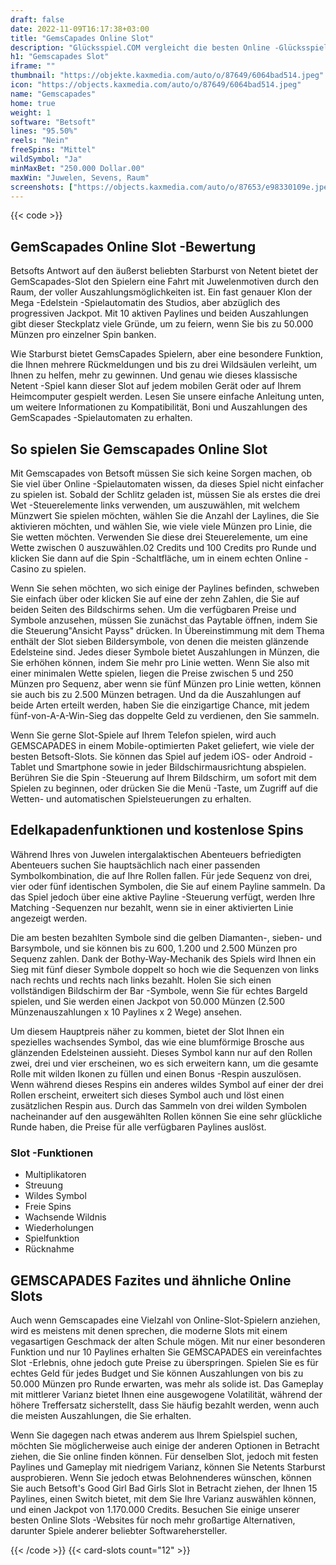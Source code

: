 ```yaml
---
draft: false
date: 2022-11-09T16:17:38+03:00
title: "GemsCapades Online Slot"
description: "Glücksspiel.COM vergleicht die besten Online -Glücksspiel -Sites und -spiele der Kanada.  Unabhängige Produktbewertungen und exklusive Anmeldeangebote. Jetzt spielen!"
h1: "Gemscapades Slot"
iframe: ""
thumbnail: "https://objekte.kaxmedia.com/auto/o/87649/6064bad514.jpeg"
icon: "https://objects.kaxmedia.com/auto/o/87649/6064bad514.jpeg"
name: "Gemscapades"
home: true
weight: 1
software: "Betsoft"
lines: "95.50%"
reels: "Nein"
freeSpins: "Mittel"
wildSymbol: "Ja"
minMaxBet: "250.000 Dollar.00"
maxWin: "Juwelen, Sevens, Raum"
screenshots: ["https://objects.kaxmedia.com/auto/o/87653/e98330109e.jpeg"]
---
```


{{< code >}}<h2>GemScapades Online Slot -Bewertung</h2><p>Betsofts Antwort auf den äußerst beliebten Starburst von Netent bietet der GemScapades-Slot den Spielern eine Fahrt mit Juwelenmotiven durch den Raum, der voller Auszahlungsmöglichkeiten ist. Ein fast genauer Klon der Mega -Edelstein -Spielautomatin des Studios, aber abzüglich des progressiven Jackpot. Mit 10 aktiven Paylines und beiden Auszahlungen gibt dieser Steckplatz viele Gründe, um zu feiern, wenn Sie bis zu 50.000 Münzen pro einzelner Spin banken.</p><p>Wie Starburst bietet GemsCapades Spielern, aber eine besondere Funktion, die Ihnen mehrere Rückmeldungen und bis zu drei Wildsäulen verleiht, um Ihnen zu helfen, mehr zu gewinnen. Und genau wie dieses klassische Netent -Spiel kann dieser Slot auf jedem mobilen Gerät oder auf Ihrem Heimcomputer gespielt werden. Lesen Sie unsere einfache Anleitung unten, um weitere Informationen zu Kompatibilität, Boni und Auszahlungen des GemScapades -Spielautomaten zu erhalten.</p><h2>So spielen Sie Gemscapades Online Slot</h2><p>Mit Gemscapades von Betsoft müssen Sie sich keine Sorgen machen, ob Sie viel über Online -Spielautomaten wissen, da dieses Spiel nicht einfacher zu spielen ist. Sobald der Schlitz geladen ist, müssen Sie als erstes die drei Wet -Steuerelemente links verwenden, um auszuwählen, mit welchem Münzwert Sie spielen möchten, wählen Sie die Anzahl der Laylines, die Sie aktivieren möchten, und wählen Sie, wie viele viele Münzen pro Linie, die Sie wetten möchten. Verwenden Sie diese drei Steuerelemente, um eine Wette zwischen 0 auszuwählen.02 Credits und 100 Credits pro Runde und klicken Sie dann auf die Spin -Schaltfläche, um in einem echten Online -Casino zu spielen.</p><p>Wenn Sie sehen möchten, wo sich einige der Paylines befinden, schweben Sie einfach über oder klicken Sie auf eine der zehn Zahlen, die Sie auf beiden Seiten des Bildschirms sehen. Um die verfügbaren Preise und Symbole anzusehen, müssen Sie zunächst das Paytable öffnen, indem Sie die Steuerung"Ansicht Payss" drücken. In Übereinstimmung mit dem Thema enthält der Slot sieben Bildersymbole, von denen die meisten glänzende Edelsteine sind. Jedes dieser Symbole bietet Auszahlungen in Münzen, die Sie erhöhen können, indem Sie mehr pro Linie wetten. Wenn Sie also mit einer minimalen Wette spielen, liegen die Preise zwischen 5 und 250 Münzen pro Sequenz, aber wenn sie fünf Münzen pro Linie wetten, können sie auch bis zu 2.500 Münzen betragen. Und da die Auszahlungen auf beide Arten erteilt werden, haben Sie die einzigartige Chance, mit jedem fünf-von-A-A-Win-Sieg das doppelte Geld zu verdienen, den Sie sammeln.</p><p>Wenn Sie gerne Slot-Spiele auf Ihrem Telefon spielen, wird auch GEMSCAPADES in einem Mobile-optimierten Paket geliefert, wie viele der besten Betsoft-Slots. Sie können das Spiel auf jedem iOS- oder Android -Tablet und Smartphone sowie in jeder Bildschirmausrichtung abspielen. Berühren Sie die Spin -Steuerung auf Ihrem Bildschirm, um sofort mit dem Spielen zu beginnen, oder drücken Sie die Menü -Taste, um Zugriff auf die Wetten- und automatischen Spielsteuerungen zu erhalten.</p><h2>Edelkapadenfunktionen und kostenlose Spins</h2><p>Während Ihres von Juwelen intergalaktischen Abenteuers befriedigten Abenteuers suchen Sie hauptsächlich nach einer passenden Symbolkombination, die auf Ihre Rollen fallen. Für jede Sequenz von drei, vier oder fünf identischen Symbolen, die Sie auf einem Payline sammeln. Da das Spiel jedoch über eine aktive Payline -Steuerung verfügt, werden Ihre Matching -Sequenzen nur bezahlt, wenn sie in einer aktivierten Linie angezeigt werden.</p><p>Die am besten bezahlten Symbole sind die gelben Diamanten-, sieben- und Barsymbole, und sie können bis zu 600, 1.200 und 2.500 Münzen pro Sequenz zahlen. Dank der Bothy-Way-Mechanik des Spiels wird Ihnen ein Sieg mit fünf dieser Symbole doppelt so hoch wie die Sequenzen von links nach rechts und rechts nach links bezahlt. Holen Sie sich einen vollständigen Bildschirm der Bar -Symbole, wenn Sie für echtes Bargeld spielen, und Sie werden einen Jackpot von 50.000 Münzen (2.500 Münzenauszahlungen x 10 Paylines x 2 Wege) ansehen.</p><p>Um diesem Hauptpreis näher zu kommen, bietet der Slot Ihnen ein spezielles wachsendes Symbol, das wie eine blumförmige Brosche aus glänzenden Edelsteinen aussieht. Dieses Symbol kann nur auf den Rollen zwei, drei und vier erscheinen, wo es sich erweitern kann, um die gesamte Rolle mit wilden Ikonen zu füllen und einen Bonus -Respin auszulösen. Wenn während dieses Respins ein anderes wildes Symbol auf einer der drei Rollen erscheint, erweitert sich dieses Symbol auch und löst einen zusätzlichen Respin aus. Durch das Sammeln von drei wilden Symbolen nacheinander auf den ausgewählten Rollen können Sie eine sehr glückliche Runde haben, die Preise für alle verfügbaren Paylines auslöst.</p><h3>
Slot -Funktionen</h3><ul>
<li></span>
Multiplikatoren</li>
<li></span>
Streuung</li>
<li></span>
Wildes Symbol</li>
<li></span>
Freie Spins</li>
<li></span>
Wachsende Wildnis</li>
<li></span>
Wiederholungen</li>
<li></span>
Spielfunktion</li>
<li></span>
Rücknahme</li></ul><h2>GEMSCAPADES Fazites und ähnliche Online Slots</h2><p>Auch wenn Gemscapades eine Vielzahl von Online-Slot-Spielern anziehen, wird es meistens mit denen sprechen, die moderne Slots mit einem vegasartigen Geschmack der alten Schule mögen. Mit nur einer besonderen Funktion und nur 10 Paylines erhalten Sie GEMSCAPADES ein vereinfachtes Slot -Erlebnis, ohne jedoch gute Preise zu überspringen. Spielen Sie es für echtes Geld für jedes Budget und Sie können Auszahlungen von bis zu 50.000 Münzen pro Runde erwarten, was mehr als solide ist. Das Gameplay mit mittlerer Varianz bietet Ihnen eine ausgewogene Volatilität, während der höhere Treffersatz sicherstellt, dass Sie häufig bezahlt werden, wenn auch die meisten Auszahlungen, die Sie erhalten.</p><p>Wenn Sie dagegen nach etwas anderem aus Ihrem Spielspiel suchen, möchten Sie möglicherweise auch einige der anderen Optionen in Betracht ziehen, die Sie online finden können. Für denselben Slot, jedoch mit festen Paylines und Gameplay mit niedrigem Varianz, können Sie Netents Starburst ausprobieren. Wenn Sie jedoch etwas Belohnenderes wünschen, können Sie auch Betsoft's Good Girl Bad Girls Slot in Betracht ziehen, der Ihnen 15 Paylines, einen Switch bietet, mit dem Sie Ihre Varianz auswählen können, und einen Jackpot von 1.170.000 Credits. Besuchen Sie einige unserer besten Online Slots -Websites für noch mehr großartige Alternativen, darunter Spiele anderer beliebter Softwarehersteller.</p>{{< /code >}}
 {{< card-slots count="12" >}}